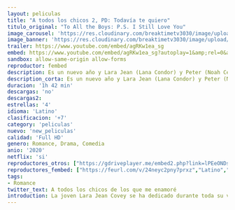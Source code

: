 ```yaml
---
layout: peliculas
title: "A todos los chicos 2, PD: Todavía te quiero"
titulo_original: "To All the Boys: P.S. I Still Love You"
image_carousel: 'https://res.cloudinary.com/breaktimetv3030/image/upload/v1581553274/atodos2-min_yht2tx.jpg'
image_banner: 'https://res.cloudinary.com/breaktimetv3030/image/upload/v1581553275/maxresdefault_1_-min_2_wrzqyq.jpg'
trailer: https://www.youtube.com/embed/agRKw1ea_sg
embed: https://www.youtube.com/embed/agRKw1ea_sg?autoplay=1&amp;rel=0&amp;hd=1&border=0&wmode=opaque&enablejsapi=1&modestbranding=1&controls=1&showinfo=0
sandbox: allow-same-origin allow-forms
reproductor: fembed
description: Es un nuevo año y Lara Jean (Lana Condor) y Peter (Noah Centineo) ya no fingen ser pareja, son una pareja. Y, mientras ella prueba montón de cosas por primera vez junto a él – su primer beso de verdad, su primera cita real, su primer San Valentín – encuentra más apoyo en Kitty y Margot (Anna Cathcart y Janel Parrish), Chris (Madeleine Arthur) y una nueva e inesperada confidente, Stormy (Holland Taylor). Pero cuando John Ambrose (Jordan Fisher), otro destinatario de una de las viejas cartas de amor de Lara Jean, vuelve a entrar en su vida, debe confiar en sí misma más que nunca, ya que se enfrenta a su primer dilema verdadedro ¿puede una chica estar enamorada de dos chicos a la vez?
description_corta: Es un nuevo año y Lara Jean (Lana Condor) y Peter (Noah Centineo) ya no fingen ser pareja, son una pareja. Y, mientras ella prueba montón de cosas por primera vez junto a él – su primer beso de verdad, su...
duracion: '1h 42 min'
descargas: 'no'
descargas2:
estrellas: '4'
idioma: 'Latino'
clasificacion: '+7'
category: 'peliculas'
nuevo: 'new_peliculas'
calidad: 'Full HD'
genero: Romance, Drama, Comedia
anio: '2020'
netflix: 'si'
reproductores_otros: ["https://gdriveplayer.me/embed2.php?link=lPEeONDswfeWlnLvxM8uegypVv%252BgOCtIGMQ9P%252BWGrihuaPO0%252FHRWJJ3Pramyauu%252B71Ad8aW%252FWYumV53k4VVhoCzjz2H7Z%252FWBkeEFoTX88SedaNAvtqKoklBGoS23h4VmbF6swFEgU1GjQbITr8bzMF23m1qFLWfoLCiUJaps2qthcrQv%252FzYLbc4vDYTo8iuXmdTHjVhkB1QPQ3%252BIglnjbN","Latino","https://gdriveplayer.io/embed2.php?link=ClGZ%252BtuKCmXGulL3lJAkMwdL61Uem1Wdqhx9l6AhsOXbZTVazhBxaGCZ1w9iurL0Jb9eYJ%252FD0sNc3Ye2mmBrh9Eq%252BwTY2MLbYvAwZ2M%252BidGJBTcNgcEIScwaERNbxA2KOzzvh1IMbnwUZKYIQVqiOn8kuKl53fUHT5Rw3DVK0wxqdvZGQEFu7YYluR%252BNwlGBqqw0vNW9nkkpOTRWdmcbz5","Latino","https://damedamehoy.xyz/embed.php?v=b3JCa3NEeWJkb0l0bXFKaUs0eHZVd1pNa01UcHJoZ0NYSGlrbFlId3dtYz0=","Castellano"]
reproductores_fembed: ["https://feurl.com/v/24neyc2pny7prxz","Latino","https://feurl.com/v/4yn8-uzj208g7xd","Latino","https://feurl.com/v/rj0enheml-q6j60","Latino","https://feurl.com/v/4yn8-uzj208g7xd","Latino"]
tags:
- Romance
twitter_text: A todos los chicos de los que me enamoré
introduction: La joven Lara Jean Covey se ha dedicado durante toda su vida a escribir cartas a todos esos chicos con los que tuvo una relación fallida o ni siquiera consiguió tener algo. Todas esas cartas las guarda en una caja que solo ella...
---
```



 







